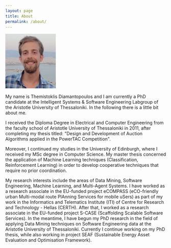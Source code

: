 ```yaml
---
layout: page
title: About
permalink: /about/
---
```


<img class="alignleft" src="/images/profile.png" style="max-width: 158px;"/>

My name is Themistoklis Diamantopoulos and I am currently a PhD candidate at the Intelligent 
Systems &amp; Software Engineering Labgroup of the Aristotle University of Thessaloniki.
In the following there is a little bit about me.

I received the Diploma Degree in Electrical and Computer Engineering from the faculty school of 
Aristotle University of Thessaloniki in 2011, after completing my thesis titled: "Design and 
Development of Auction Algorithms applied in the PowerTAC Competition".

Moreover, I continued my 
studies in the University of Edinburgh, where I received my MSc degree in Computer Science. My 
master thesis concerned the application of Machine Learning techniques (Classification, 
Reinforcement Learning) in order to develop cooperative techniques that require no prior 
coordination.

My research interests include the areas of Data Mining, Software Engineering, 
Machine Learning, and Multi-Agent Systems. I have worked as a research associate in the EU-funded 
project eCOMPASS (eCO-friendly urban Multi-modal route PlAnning Services for mobile uSers) as 
part of my work in the Informatics and Telematics Institute (ITI) of Centre for Research and 
Technology - Hellas (CERTH). After that, I worked as a research associate in the EU-funded 
project S-CASE (Scaffolding Scalable Software Services). 
In the meantime, I have begun my PhD research in the field of applying Data Mining techniques on 
Software Engineering data at the Aristotle University of Thessaloniki. Currently I continue 
working on my PhD thesis, while also working in project SEAF (Sustainable Energy Asset
Evaluation and Optimisation Framework).

